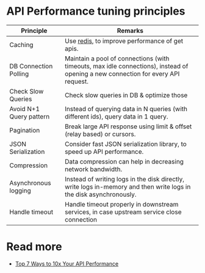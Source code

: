 # API Performance tuning principles

| Principle               | Remarks                                                                                                                          |
|-------------------------|----------------------------------------------------------------------------------------------------------------------------------|
| Caching                 | Use [redis](../3_Databases/8_Caching-InMemory-Databases/Redis/Readme.md), to improve performance of get apis.                    |
| DB Connection Polling   | Maintain a pool of connections (with timeouts, max idle connections), instead of opening a new connection for every API request. |
| Check Slow Queries      | Check slow queries in DB & optimize those                                                                                        |
| Avoid N+1 Query pattern | Instead of querying data in N queries (with different ids), query data in 1 query.                                               |
| Pagination              | Break large API response using limit & offset (relay based) or cursors.                                                          |
| JSON Serialization      | Consider fast JSON serialization library, to speed up API performance.                                                           |
| Compression             | Data compression can help in decreasing network bandwidth.                                                                       |
| Asynchronous logging    | Instead of writing logs in the disk directly, write logs in-memory and then write logs in the disk asynchronously.               |
| Handle timeout          | Handle timeout properly in downstream services, in case upstream service close connection                                        |

# Read more
- [Top 7 Ways to 10x Your API Performance](https://www.youtube.com/watch?v=zvWKqUiovAM)